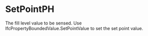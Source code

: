 SetPointPH
==========

The fill level value to be sensed. Use IfcPropertyBoundedValue.SetPointValue to set the set point value.
